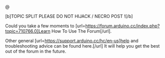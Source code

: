 @

[b]TOPIC SPLIT
PLEASE DO NOT HIJACK / NECRO POST ![/b]

Could you take a few moments to [url=https://forum.arduino.cc/index.php?topic=710766.0]Learn How To Use The Forum[/url].

Other general [url=https://support.arduino.cc/hc/en-us]help and troubleshooting advice can be found here.[/url]
It will help you get the best out of the forum in the future.
